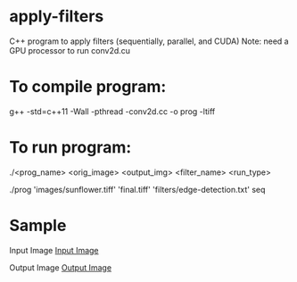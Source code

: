 # apply-filters
C++ program to apply filters (sequentially, parallel, and CUDA)
Note: need a GPU processor to run conv2d.cu

# To compile program:
g++ -std=c++11 -Wall -pthread -conv2d.cc -o prog -ltiff

# To run program:
./<prog_name> <orig_image> <output_img> <filter_name> <run_type>
  
./prog 'images/sunflower.tiff' 'final.tiff' 'filters/edge-detection.txt' seq

# Sample
Input Image
[Input Image](https://github.com/nforleo/apply-filters/blob/master/images/sunflower.tif)

Output Image
[Output Image](https://github.com/nforleo/apply-filters/blob/master/final.tif)
